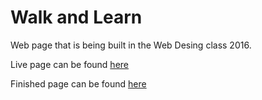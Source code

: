 # Walk and Learn

Web page that is being built in the Web Desing class 2016.

Live page can be found [here](http://qwertzuiop.co.nf "Walk&Learn Under Construction")

Finished page can be found [here](http://classplan.cz/walk-and-learn "Walk&Learn Completed")
